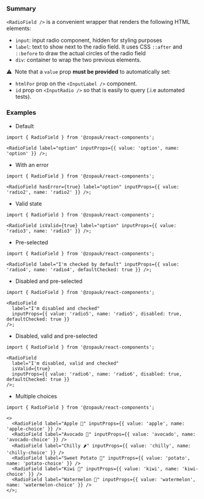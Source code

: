 ### Summary

`<RadioField />` is a convenient wrapper that renders the following HTML elements:

- `input`: input radio component, hidden for styling purposes
- `label`: text to show next to the radio field. It uses CSS `::after` and `::before` to draw the actual circles of the radio field
- `div`: container to wrap the two previous elements.

⚠️ &nbsp;Note that a `value` prop **must be provided** to automatically set:

- `htmlFor` prop on the `<InputLabel />` component.
- `id` prop on `<InputRadio />` so that is easily to query (.i.e automated tests).

### Examples

- Default

```tsx
import { RadioField } from '@zopauk/react-components';

<RadioField label="option" inputProps={{ value: 'option', name: 'option' }} />;
```

- With an error

```tsx
import { RadioField } from '@zopauk/react-components';

<RadioField hasError={true} label="option" inputProps={{ value: 'radio2', name: 'radio2' }} />;
```

- Valid state

```tsx
import { RadioField } from '@zopauk/react-components';

<RadioField isValid={true} label="option" inputProps={{ value: 'radio3', name: 'radio3' }} />;
```

- Pre-selected

```tsx
import { RadioField } from '@zopauk/react-components';

<RadioField label="I'm checked by default" inputProps={{ value: 'radio4', name: 'radio4', defaultChecked: true }} />;
```

- Disabled and pre-selected

```tsx
import { RadioField } from '@zopauk/react-components';

<RadioField
  label="I'm disabled and checked"
  inputProps={{ value: 'radio5', name: 'radio5', disabled: true, defaultChecked: true }}
/>;
```

- Disabled, valid and pre-selected

```tsx
import { RadioField } from '@zopauk/react-components';

<RadioField
  label="I'm disabled, valid and checked"
  isValid={true}
  inputProps={{ value: 'radio6', name: 'radio6', disabled: true, defaultChecked: true }}
/>;
```

- Multiple choices

```tsx
import { RadioField } from '@zopauk/react-components';

<>
  <RadioField label="Apple 🍏" inputProps={{ value: 'apple', name: 'apple-choice' }} />
  <RadioField label="Avocado 🥑" inputProps={{ value: 'avocado', name: 'avocado-choice' }} />
  <RadioField label="Chilly 🌶" inputProps={{ value: 'chilly', name: 'chilly-choice' }} />
  <RadioField label="Sweet Potato 🍠" inputProps={{ value: 'potato', name: 'potato-choice' }} />
  <RadioField label="Kiwi 🥝" inputProps={{ value: 'kiwi', name: 'kiwi-choice' }} />
  <RadioField label="Watermelon 🍉" inputProps={{ value: 'watermelon', name: 'watermelon-choice' }} />
</>;
```
